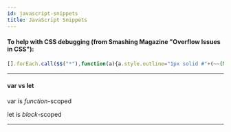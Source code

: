 ```yaml
---
id: javascript-snippets
title: JavaScript Snippets
---
```


#### To help with CSS debugging (from Smashing Magazine "Overflow Issues in CSS"):

```js
[].forEach.call($$("*"),function(a){a.style.outline="1px solid #"+(~~(Math.random()*(1<<24))).toString(16)})
```

---

#### var vs let

var is _function_-scoped

let is _block_-scoped

---